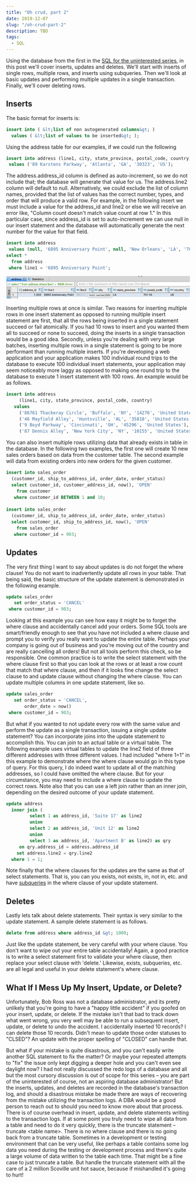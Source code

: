 ```yaml
---
title: "Oh crud, part 2"
date: 2019-12-07
slug: "/oh-crud-part-2"
description: TBD
tags:
  - SQL
---
```

Using the database from the first in the [SQL for the uninterested series](../sql-for-the-uninterested), in this post we'll cover
inserts, updates and deletes.
We'll start with inserts of single rows, multiple rows, and inserts using subqueries. Then we'll look at basic updates and
performing multiple updates in a single transaction. Finally, we'll cover deleting rows.

## Inserts

The basic format for inserts is:
```sql
insert into ( &lt;list of non autogenerated columns&gt; )
  values ( &lt;list of values to be inserted&gt; );
```
Using the address table for our examples, if we could run the following
```sql
insert into address (line1, city, state_province, postal_code, country)
 values ('89 Karstens Parkway', 'Atlanta', 'GA', '30323', 'US');
```
The address.address_id column is defined as auto-increment, so we do not include that; the database will generate that value for
us. The address.line2 column will default to null. Alternatively, we could exclude the list of column names, provided that the
list of values has the correct number, types, and order that will produce a valid row. For example, in the following insert we
must include a value for the address_id and line2 or else we will receive an error like, "Column count doesn't match value count
at row 1." In this particular case, since address_id is set to auto-increment we can use null in our insert statement and the
database will automatically generate the next number for the value for that field.
```sql
insert into address
 values (null, '6895 Anniversary Point', null, 'New Orleans', 'LA', '70116', 'US');
select *
  from address
 where line1 = '6895 Anniversary Point';
```
![Insert statement results](Screen-Shot-2019-12-07-at-11.04.57-AM.png)

Inserting multiple rows at once is similar. Two reasons for inserting multiple rows in one insert statement as opposed to
running multiple insert statement are first, that all the rows being inserted in a single statement succeed or fail atomically.
If you had 10 rows to insert and you wanted them all to succeed or none to succeed, doing the inserts in a single transaction
would be a good idea. Secondly, unless you're dealing with very large batches, inserting multiple rows in a single statement is
going to be more performant than running multiple inserts. If you're developing a web application and your application makes 100
individual round trips to the database to execute 100 individual insert statements, your application may seem noticeably more
laggy as opposed to making one round trip to the database to execute 1 insert statement with 100 rows. An example would be as
follows.
```sql
insert into address
     (line1, city, state_province, postal_code, country)
   values
     ('86761 Thackeray Circle', 'Buffalo', 'NY', '14276', 'United States'),
     ('46 Mayfield Alley', 'Huntsville', 'AL', '35810', 'United States'),
     ('9 Boyd Parkway', 'Cincinnati', 'OH', '45296', 'United States'),
     ('87 Dennis Alley', 'New York City', 'NY', '10155', 'United States');
```
You can also insert multiple rows utilizing data that already exists in table in the database. In the following two examples,
the first one will create 10 new sales orders based on data from the customer table. The second example will data from existing
orders into new orders for the given customer.
```sql
insert into sales_order
  (customer_id, ship_to_address_id, order_date, order_status)
  select customer_id, customer_address_id, now(), 'OPEN'
    from customer
   where customer_id BETWEEN 1 and 10;

insert into sales_order
  (customer_id, ship_to_address_id, order_date, order_status)
  select customer_id, ship_to_address_id, now(), 'OPEN'
    from sales_order
   where customer_id = 903;
```
## Updates

The very first thing I want to say about updates is do not forget the where clause! You do not want to inadvertently update all
rows in your table. That being said, the basic structure of the update statement is demonstrated in the following example.
```sql
update sales_order
   set order_status = 'CANCEL'
 where customer_id = 903;
```
Looking at this example you can see how easy it might be to forget the where clause and accidentally cancel add your orders.
Some SQL tools are smart/friendly enough to see that you have not included a where clause and prompt you to verify you really
want to update the entire table. Perhaps your company is going out of business and you're moving out of the country and are
really cancelling all orders! But not all tools perform this check, so be responsible. One common practice is to write the
select statement with the where clause first so that you can look at the rows or at least a row count that match that where
clause, and then if it looks fine change the select clause to and update clause without changing the where clause. You can
update multiple columns in one update statement, like so.
```sql
update sales_order
   set order_status = 'CANCEL',
       order_date = now()
 where customer_id = 903;
```
But what if you wanted to not update every row with the same value and perform the update as a single transaction, issuing a
single update statement? You can incorporate joins into the update statement to accomplish this. You can join to an actual
table or a virtual table. The following example uses virtual tables to update the line2 field of three different addresses with
three different values. I had included "where 1=1" in this example to demonstrate where the where clause would go in this type
of query. For this query, I do indeed want to update all of the matching addresses, so I could have omitted the where clause.
But for your circumstance, you may need to include a where clause to update the correct rows. Note also that you can use a left
join rather than an inner join, depending on the desired outcome of your update statement.
```sql
update address
  inner join (
         select 1 as address_id, 'Suite 17' as line2
         union
         select 2 as address_id, 'Unit 12' as line2
         union
         select 3 as address_id, 'Apartment B' as line2) as qry
     on qry.address_id = address.address_id
    set address.line2 = qry.line2
  where 1 = 1; 
```
Note finally that the where clauses for the updates are the same as that of select statements. That is, you can you exists, not
exists, in, not in, etc. and have [subqueries](../subqueries) in the where clause of your update statement.

## Deletes

Lastly lets talk about delete statements. Their syntax is very similar to the update statement. A sample delete statement is as
follows.
```sql
delete from address where address_id &gt; 1000;
```
Just like the update statement, be very careful with your where clause. You don't want to wipe out your entire table accidentally!
Again, a good practice is to write a select statement first to validate your where clause, then replace your select clause with
'delete.' Likewise, exists, subqueries, etc. are all legal and useful in your delete statement's where clause.

## What If I Mess Up My Insert, Update, or Delete?

Unfortunately, Bob Ross was not a database administrator, and its pretty unlikely that you're going to have a "happy little
accident" if you goofed on your insert, update, or delete. If the mistake isn't that bad to track down what went wrong, you very
well may be able to run a subsequent insert, update, or delete to undo the accident. I accidentally inserted 10 records? I can
delete those 10 records. Didn't mean to update those order statuses to "CLSED"? An update with the proper spelling of "CLOSED"
can handle that.

But what if your mistake is quite disastrous, and you can't easily write another SQL statement to fix the matter? Or maybe your
repeated attempts to "fix" the issue only kept digging a deeper hole and you can't even see daylight now? I had not really
discussed the redo logs of a database and all but the most cursory discussion is out of scope for this series – you are part of
the uninterested of course, not an aspiring database administrator! But the inserts, updates, and deletes are recorded in the
database's transaction log, and should a disastrous mistake be made there are ways of recovering from the mistake utilizing the
transaction logs. A DBA would be a good person to reach out to should you need to know more about that process. There is of
course overhead in insert, update, and delete statements writing to the transaction logs. If at some point you truly need to
wipe all data from a table and need to do it very quickly, there is the truncate statement – truncate &lt;table name&gt;. There is no
where clause and there is no going back from a truncate table. Sometimes in a development or testing environment that can be
very useful, like perhaps a table contains some log data you need during the testing or development process and there's quite a
large volume of data written to the table each time. That might be a fine case to just truncate a table. But handle the truncate
statement with all the care of a 2 million Scoville unit hot sauce, because if mishandled it's going to hurt!